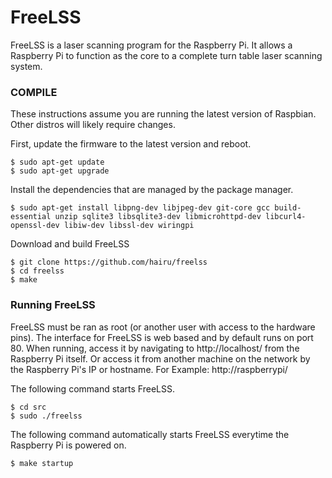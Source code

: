 # FreeLSS

FreeLSS is a laser scanning program for the Raspberry Pi. It allows a Raspberry Pi to function as the core to a complete turn table laser scanning system.



### COMPILE

These instructions assume you are running the latest version of Raspbian.  Other distros will likely require changes.

First, update the firmware to the latest version and reboot.
```
$ sudo apt-get update
$ sudo apt-get upgrade
```

Install the dependencies that are managed by the package manager.
```
$ sudo apt-get install libpng-dev libjpeg-dev git-core gcc build-essential unzip sqlite3 libsqlite3-dev libmicrohttpd-dev libcurl4-openssl-dev libiw-dev libssl-dev wiringpi 
```

Download and build FreeLSS
```
$ git clone https://github.com/hairu/freelss
$ cd freelss
$ make
```
### Running FreeLSS
FreeLSS must be ran as root (or another user with access to the hardware pins).  The interface for FreeLSS is web based and by default runs on port 80.  When running, access it by navigating to http://localhost/ from the Raspberry Pi itself. Or access it from another machine on the network by the Raspberry Pi's IP or hostname.  For Example: http://raspberrypi/

The following command starts FreeLSS.
```
$ cd src
$ sudo ./freelss
```

The following command automatically starts FreeLSS everytime the Raspberry Pi is powered on.
```
$ make startup
```
